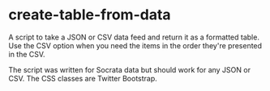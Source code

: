 # create-table-from-data
A script to take a JSON or CSV data feed and return it as a formatted table.
Use the CSV option when you need the items in the order they're presented in the CSV.  

The script was written for Socrata data but should work for any JSON or CSV. 
The CSS classes are Twitter Bootstrap.
